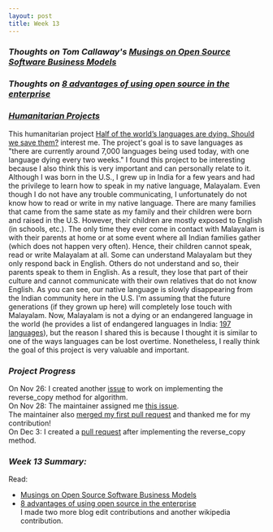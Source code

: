 ```yaml
---
layout: post
title: Week 13
---
```

### **_Thoughts on Tom Callaway's [Musings on Open Source Software Business Models](https://spot.livejournal.com/327801.html)_**  

### **_Thoughts on [8 advantages of using open source in the enterprise](https://enterprisersproject.com/article/2015/1/top-advantages-open-source-offers-over-proprietary-solutions)_**  

### **_[Humanitarian Projects](https://opensource.com/tags/humanitarian)_**  
This humanitarian project [Half of the world’s languages are dying. Should we save them?](https://opensource.com/article/17/7/half-world-languages-dying-save-them) interest me. The project's goal is to save languages as "there are currently around 7,000 languages being used today, with one language dying every two weeks." I found this project to be interesting because I also think this is very important and can personally relate to it. Although I was born in the U.S., I grew up in India for a few years and had the privilege to learn how to speak in my native language, Malayalam. Even though I do not have any trouble communicating, I unfortunately do not know how to read or write in my native language. There are many families that came from the same state as my family and their children were born and raised in the U.S. However, their children are mostly exposed to English (in schools, etc.). The only time they ever come in contact with Malayalam is with their parents at home or at some event where all Indian families gather (which does not happen very often). Hence, their children cannot speak, read or write Malayalam at all. Some can understand Malayalam but they only respond back in English. Others do not understand and so, their parents speak to them in English. As a result, they lose that part of their culture and cannot communicate with their own relatives that do not know English. As you can see, our native language is slowly disappearing from the Indian community here in the U.S. I'm assuming that the future generations (if they grown up here) will completely lose touch with Malayalam. Now, Malayalam is not a dying or an endangered language in the world (he provides a list of endangered languages in India: [197 languages](https://en.wikipedia.org/wiki/List_of_endangered_languages_in_India)), but the reason I shared this is because I thought it is similar to one of the ways languages can be lost overtime. Nonetheless, I really think the goal of this project is very valuable and important.    

### **_Project Progress_**  
On Nov 26: I created another [issue](https://github.com/Bhupesh-V/30-seconds-of-cpp/issues/452) to work on implementing the reverse_copy method for algorithm.   
On Nov 28: The maintainer assigned me [this issue](https://github.com/Bhupesh-V/30-seconds-of-cpp/issues?q=assignee%3Arajsukanya+is%3Aopen).    
The maintainer also [merged my first pull request](https://github.com/Bhupesh-V/30-seconds-of-cpp/pull/446) and thanked me for my contribution!    
On Dec 3: I created a [pull request](https://github.com/Bhupesh-V/30-seconds-of-cpp/pull/457) after implementing the reverse_copy method. 
### **_Week 13 Summary:_** 
Read:
* [Musings on Open Source Software Business Models](https://spot.livejournal.com/327801.html)  
* [8 advantages of using open source in the enterprise](https://enterprisersproject.com/article/2015/1/top-advantages-open-source-offers-over-proprietary-solutions)    
I made two more blog edit contributions and another wikipedia contribution. 
<!--
Write your comments about Tom Callaway's blog post.
The second article is intended to convince CIO's about the importance of open source for companies. What are your reactions to this article?
Would you want to work in a company that only produced open source software? Why or why not? What would your dream job be? How would you like to see the business of software production in ten years?
Read this article: https://opensource.com/tags/humanitarian, and browse the projects listed there. Pick one that interests you and write about it in your blog post for Week 13.
-->
